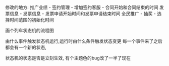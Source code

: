 
修改的地方:
推广业绩 - 签约管理 - 增加签约客服 - 合同开始和合同结束的时间
发票信息 - 发票信息 - 发票申请开始时间和发票申请结束时间
全民推广 - 抽奖 - 选择时间范围的初始化时间




画个列车状态机的流程图

由什么事件触发状态机运行,运行时由什么条件触发状态变更
每一个事件来了之后都会有一个新的状态,

状态机的状态是否是立刻生效, 有个主题色的bug改了一半了现在